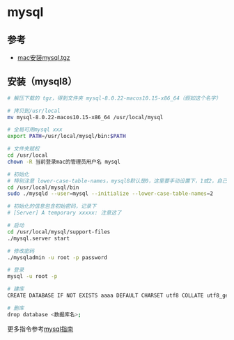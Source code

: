 # mysql

## 参考
- [mac安装mysql.tgz](https://www.cnblogs.com/yjmyzz/p/how-to-install-mysql8-on-mac-using-tar-gz.html)



## 安装（mysql8）
```sh
# 解压下载的 tgz，得到文件夹 mysql-8.0.22-macos10.15-x86_64（假如这个名字）

# 拷贝到/usr/local
mv mysql-8.0.22-macos10.15-x86_64 /usr/local/mysql

# 全局可用mysql xxx
export PATH=/usr/local/mysql/bin:$PATH

# 文件夹赋权
cd /usr/local
chown -R 当前登录mac的管理员用户名 mysql

# 初始化
# 特别注意 lower-case-table-names，mysql8默认是0，这里要手动设置下，1或2，自己试试
cd /usr/local/mysql/bin
sudo ./mysqld --user=mysql --initialize --lower-case-table-names=2

# 初始化的信息包含初始密码，记录下
# [Server] A temporary xxxxx: 注意这了

# 启动
cd /usr/local/mysql/support-files
./mysql.server start

# 修改密码
./mysqladmin -u root -p password

# 登录
mysql -u root -p

# 建库
CREATE DATABASE IF NOT EXISTS aaaa DEFAULT CHARSET utf8 COLLATE utf8_general_ci;

# 删库
drop database <数据库名>;

```

更多指令参考[mysql指南](https://www.runoob.com/mysql/mysql-tutorial.html)
